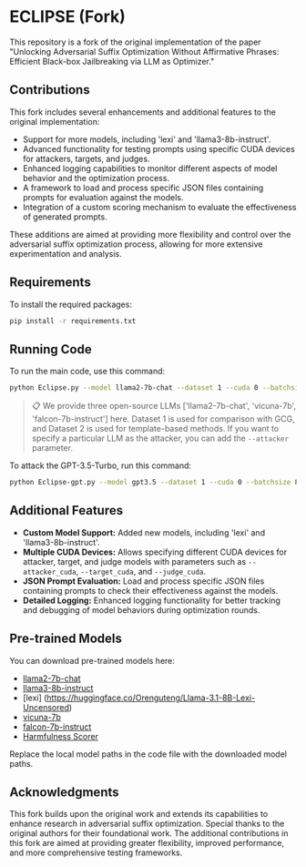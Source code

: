 # ECLIPSE (Fork)

This repository is a fork of the original implementation of the paper "Unlocking Adversarial Suffix Optimization Without Affirmative Phrases: Efficient Black-box Jailbreaking via LLM as Optimizer."

## Contributions

This fork includes several enhancements and additional features to the original implementation:

- Support for more models, including 'lexi' and 'llama3-8b-instruct'.
- Advanced functionality for testing prompts using specific CUDA devices for attackers, targets, and judges.
- Enhanced logging capabilities to monitor different aspects of model behavior and the optimization process.
- A framework to load and process specific JSON files containing prompts for evaluation against the models.
- Integration of a custom scoring mechanism to evaluate the effectiveness of generated prompts.

These additions are aimed at providing more flexibility and control over the adversarial suffix optimization process, allowing for more extensive experimentation and analysis.

## Requirements

To install the required packages:

```bash
pip install -r requirements.txt
```

## Running Code

To run the main code, use this command:

```bash
python Eclipse.py --model llama2-7b-chat --dataset 1 --cuda 0 --batchsize 8 --K_round 50 --ref_history 10
```

> 📋 We provide three open-source LLMs ['llama2-7b-chat', 'vicuna-7b', 'falcon-7b-instruct'] here. Dataset 1 is used for comparison with GCG, and Dataset 2 is used for template-based methods. If you want to specify a particular LLM as the attacker, you can add the `--attacker` parameter.

To attack the GPT-3.5-Turbo, run this command:

```bash
python Eclipse-gpt.py --model gpt3.5 --dataset 1 --cuda 0 --batchsize 8 --K_round 50 --ref_history 10
```

## Additional Features

- **Custom Model Support:** Added new models, including 'lexi' and 'llama3-8b-instruct'.
- **Multiple CUDA Devices:** Allows specifying different CUDA devices for attacker, target, and judge models with parameters such as `--attacker_cuda`, `--target_cuda`, and `--judge_cuda`.
- **JSON Prompt Evaluation:** Load and process specific JSON files containing prompts to check their effectiveness against the models.
- **Detailed Logging:** Enhanced logging functionality for better tracking and debugging of model behaviors during optimization rounds.

## Pre-trained Models

You can download pre-trained models here:

- [llama2-7b-chat](https://huggingface.co/meta-llama/Llama-2-7b-chat-hf#/)
- [llama3-8b-instruct](https://huggingface.co/meta-llama/Meta-Llama-3.1-8B-Instruct#)
- [lexi] (https://huggingface.co/Orenguteng/Llama-3.1-8B-Lexi-Uncensored)
- [vicuna-7b](https://huggingface.co/lmsys/vicuna-7b-v1.5#/)
- [falcon-7b-instruct](https://huggingface.co/tiiuae/falcon-7b-instruct#/)
- [Harmfulness Scorer](https://huggingface.co/hubert233/GPTFuzz#/)

Replace the local model paths in the code file with the downloaded model paths.

## Acknowledgments

This fork builds upon the original work and extends its capabilities to enhance research in adversarial suffix optimization. Special thanks to the original authors for their foundational work. The additional contributions in this fork are aimed at providing greater flexibility, improved performance, and more comprehensive testing frameworks.
